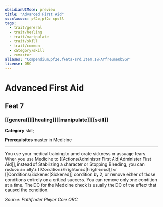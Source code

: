 ```yaml
---
obsidianUIMode: preview
title: "Advanced First Aid"
cssclasses: pf2e,pf2e-spell
tags:
  - trait/general
  - trait/healing
  - trait/manipulate
  - trait/skill
  - trait/common
  - category/skill
  - remaster
aliases: "Compendium.pf2e.feats-srd.Item.17FAYfreumeKbSGr"
license: ORC
---
```

# Advanced First Aid
## Feat 7
### [[general]][[healing]][[manipulate]][[skill]]

**Category** skill; 



**Prerequisites** master in Medicine
* * *
You use your medical training to ameliorate sickness or assuage fears. When you use Medicine to [[Actions/Administer First Aid|Administer First Aid]], instead of Stabilizing a character or Stopping Bleeding, you can reduce an ally's [[Conditions/Frightened|Frightened]] or [[Conditions/Sickened|Sickened]] condition by 2, or remove either of those conditions entirely on a critical success. You can remove only one condition at a time. The DC for the Medicine check is usually the DC of the effect that caused the condition.

*Source: Pathfinder Player Core*
*ORC*